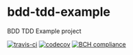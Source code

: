 # bdd-tdd-example
BDD TDD Example project


[![travis-ci](https://www.travis-ci.org/canmogol/bdd-tdd-example.svg?branch=master)](https://www.travis-ci.org/canmogol/bdd-tdd-example)
[![codecov](https://codecov.io/gh/canmogol/bdd-tdd-example/branch/master/graph/badge.svg)](https://codecov.io/gh/canmogol/bdd-tdd-example)
[![BCH compliance](https://bettercodehub.com/edge/badge/canmogol/bdd-tdd-example?branch=master)](https://bettercodehub.com/)

